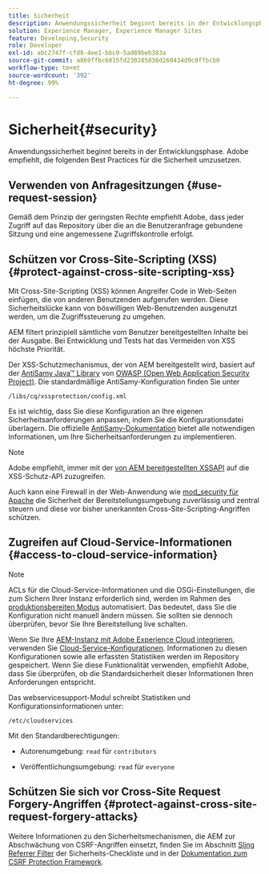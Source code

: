 ```yaml
---
title: Sicherheit
description: Anwendungssicherheit beginnt bereits in der Entwicklungsphase
solution: Experience Manager, Experience Manager Sites
feature: Developing,Security
role: Developer
exl-id: abc2747f-cfd8-4ee1-bbc0-5ad89beb383a
source-git-commit: a869ffbc6015fd230285838d260434d9c0ffbcb0
workflow-type: tm+mt
source-wordcount: '392'
ht-degree: 99%

---
```


# Sicherheit{#security}

Anwendungssicherheit beginnt bereits in der Entwicklungsphase. Adobe empfiehlt, die folgenden Best Practices für die Sicherheit umzusetzen.

## Verwenden von Anfragesitzungen {#use-request-session}

Gemäß dem Prinzip der geringsten Rechte empfiehlt Adobe, dass jeder Zugriff auf das Repository über die an die Benutzeranfrage gebundene Sitzung und eine angemessene Zugriffskontrolle erfolgt.

## Schützen vor Cross-Site-Scripting (XSS) {#protect-against-cross-site-scripting-xss}

Mit Cross-Site-Scripting (XSS) können Angreifer Code in Web-Seiten einfügen, die von anderen Benutzenden aufgerufen werden. Diese Sicherheitslücke kann von böswilligen Web-Benutzenden ausgenutzt werden, um die Zugriffssteuerung zu umgehen.

AEM filtert prinzipiell sämtliche vom Benutzer bereitgestellten Inhalte bei der Ausgabe. Bei Entwicklung und Tests hat das Vermeiden von XSS höchste Priorität.

Der XSS-Schutzmechanismus, der von AEM bereitgestellt wird, basiert auf der [AntiSamy Java™ Library](https://wiki.owasp.org/index.php/Category:OWASP_AntiSamy_Project) von [OWASP (Open Web Application Security Project)](https://owasp.org/). Die standardmäßige AntiSamy-Konfiguration finden Sie unter

`/libs/cq/xssprotection/config.xml`

Es ist wichtig, dass Sie diese Konfiguration an Ihre eigenen Sicherheitsanforderungen anpassen, indem Sie die Konfigurationsdatei überlagern. Die offizielle [AntiSamy-Dokumentation](https://wiki.owasp.org/index.php/Category:OWASP_AntiSamy_Project) bietet alle notwendigen Informationen, um Ihre Sicherheitsanforderungen zu implementieren.

>[!NOTE]
>
>Adobe empfiehlt, immer mit der [von AEM bereitgestellten XSSAPI](https://developer.adobe.com/experience-manager/reference-materials/6-5-lts/javadoc/com/adobe/granite/xss/XSSAPI.html) auf die XSS-Schutz-API zuzugreifen.

Auch kann eine Firewall in der Web-Anwendung wie [mod_security für Apache](https://www.modsecurity.org) die Sicherheit der Bereitstellungsumgebung zuverlässig und zentral steuern und diese vor bisher unerkannten Cross-Site-Scripting-Angriffen schützen.

## Zugreifen auf Cloud-Service-Informationen {#access-to-cloud-service-information}

>[!NOTE]
>
>ACLs für die Cloud-Service-Informationen und die OSGi-Einstellungen, die zum Sichern Ihrer Instanz erforderlich sind, werden im Rahmen des [produktionsbereiten Modus](/help/sites-administering/production-ready.md) automatisiert. Das bedeutet, dass Sie die Konfiguration nicht manuell ändern müssen. Sie sollten sie dennoch überprüfen, bevor Sie Ihre Bereitstellung live schalten.

Wenn Sie Ihre [AEM-Instanz mit Adobe Experience Cloud integrieren](/help/sites-administering/marketing-cloud.md), verwenden Sie [Cloud-Service-Konfigurationen](/help/sites-developing/extending-cloud-config.md). Informationen zu diesen Konfigurationen sowie alle erfassten Statistiken werden im Repository gespeichert. Wenn Sie diese Funktionalität verwenden, empfiehlt Adobe, dass Sie überprüfen, ob die Standardsicherheit dieser Informationen Ihren Anforderungen entspricht.

Das webservicesupport-Modul schreibt Statistiken und Konfigurationsinformationen unter:

`/etc/cloudservices`

Mit den Standardberechtigungen:

* Autorenumgebung: `read` für `contributors`

* Veröffentlichungsumgebung: `read` für `everyone`

## Schützen Sie sich vor Cross-Site Request Forgery-Angriffen {#protect-against-cross-site-request-forgery-attacks}

Weitere Informationen zu den Sicherheitsmechanismen, die AEM zur Abschwächung von CSRF-Angriffen einsetzt, finden Sie im Abschnitt [Sling Referrer Filter](/help/sites-administering/security-checklist.md#protect-against-cross-site-request-forgery) der Sicherheits-Checkliste und in der [Dokumentation zum CSRF Protection Framework](/help/sites-developing/csrf-protection.md).

